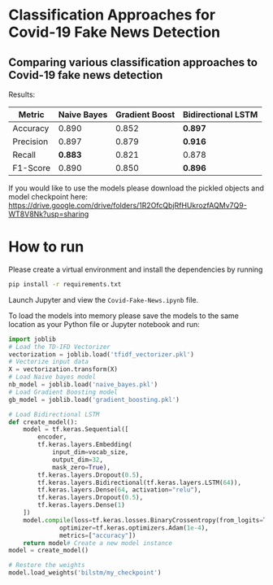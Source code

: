 # Classification Approaches for Covid-19 Fake News Detection
## Comparing various classification approaches to Covid-19 fake news detection

Results:

| Metric    | Naive Bayes | Gradient Boost | Bidirectional LSTM |
|-----------|-------------|----------------|--------------------|
| Accuracy  | 0.890       | 0.852          | **0.897**          |
| Precision | 0.897       | 0.879          | **0.916**              |
| Recall    | **0.883**       | 0.821          | 0.878              |
| F1-Score  | 0.890       | 0.850          | **0.896**              |


If you would like to use the models please download the pickled objects and model checkpoint here: https://drive.google.com/drive/folders/1R2OfcQbjRfHUkrozfAQMv7Q9-WT8V8Nk?usp=sharing 


# How to run

Please create a virtual environment and install the dependencies by running 
```bash
pip install -r requirements.txt
```

Launch Jupyter and view the `Covid-Fake-News.ipynb` file. 

To load the models into memory please save the models to the same location as your Python file or Jupyter notebook and run:
```python
import joblib
# Load the TD-IFD Vectorizer
vectorization = joblib.load('tfidf_vectorizer.pkl')
# Vectorize input data
X = vectorization.transform(X)
# Load Naive bayes model
nb_model = joblib.load('naive_bayes.pkl')
# Load Gradient Boosting model
gb_model = joblib.load('gradient_boosting.pkl')

# Load Bidirectional LSTM 
def create_model():
    model = tf.keras.Sequential([
        encoder,
        tf.keras.layers.Embedding(
            input_dim=vocab_size,
            output_dim=32,
            mask_zero=True),
        tf.keras.layers.Dropout(0.5),
        tf.keras.layers.Bidirectional(tf.keras.layers.LSTM(64)),
        tf.keras.layers.Dense(64, activation="relu"),
        tf.keras.layers.Dropout(0.5),
        tf.keras.layers.Dense(1)
    ])
    model.compile(loss=tf.keras.losses.BinaryCrossentropy(from_logits=True), 
              optimizer=tf.keras.optimizers.Adam(1e-4),
              metrics=["accuracy"])
    return model# Create a new model instance
model = create_model()

# Restore the weights
model.load_weights('bilstm/my_checkpoint')
    
```
